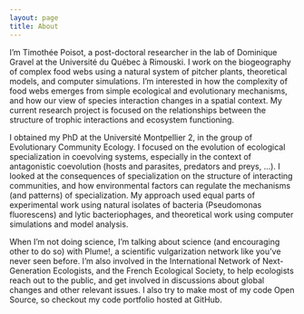 ```yaml
---
layout: page
title: About
---
```


I’m Timothée Poisot, a post-doctoral researcher in the lab of Dominique Gravel at the Université du Québec à Rimouski. I work on the biogeography of complex food webs using a natural system of pitcher plants, theoretical models, and computer simulations. I’m interested in how the complexity of food webs emerges from simple ecological and evolutionary mechanisms, and how our view of species interaction changes in a spatial context. My current research project is focused on the relationships between the structure of trophic interactions and ecosystem functioning.

I obtained my PhD at the Université Montpellier 2, in the group of Evolutionary Community Ecology. I focused on the evolution of ecological specialization in coevolving systems, especially in the context of antagonistic coevolution (hosts and parasites, predators and preys, …). I looked at the consequences of specialization on the structure of interacting communities, and how environmental factors can regulate the mechanisms (and patterns) of specialization. My approach used equal parts of experimental work using natural isolates of bacteria (Pseudomonas fluorescens) and lytic bacteriophages, and theoretical work using computer simulations and model analysis.

When I’m not doing science, I’m talking about science (and encouraging other to do so) with Plume!, a scientific vulgarization network like you’ve never seen before. I’m also involved in the International Network of Next-Generation Ecologists, and the French Ecological Society, to help ecologists reach out to the public, and get involved in discussions about global changes and other relevant issues. I also try to make most of my code Open Source, so checkout my code portfolio hosted at GitHub.